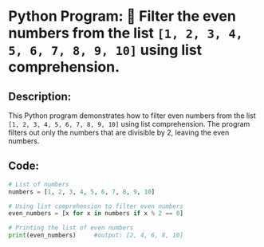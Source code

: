 # Python Program: 🔢 Filter the even numbers from the list `[1, 2, 3, 4, 5, 6, 7, 8, 9, 10]` using list comprehension.

## Description:
This Python program demonstrates how to filter even numbers from the list `[1, 2, 3, 4, 5, 6, 7, 8, 9, 10]` using list comprehension. The program filters out only the numbers that are divisible by 2, leaving the even numbers.

## Code:
```python
# List of numbers
numbers = [1, 2, 3, 4, 5, 6, 7, 8, 9, 10]

# Using list comprehension to filter even numbers
even_numbers = [x for x in numbers if x % 2 == 0]

# Printing the list of even numbers
print(even_numbers)     #output: [2, 4, 6, 8, 10]
